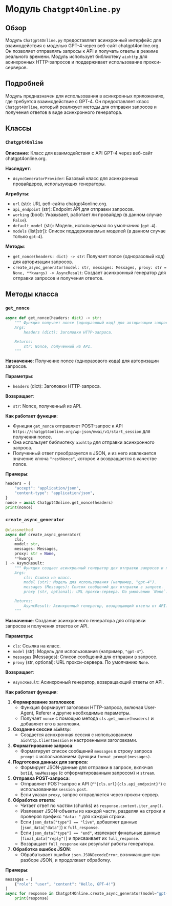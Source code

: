 # Модуль `Chatgpt4Online.py`

## Обзор

Модуль `Chatgpt4Online.py` предоставляет асинхронный интерфейс для взаимодействия с моделью GPT-4 через веб-сайт chatgpt4online.org. Он позволяет отправлять запросы к API и получать ответы в режиме реального времени. Модуль использует библиотеку `aiohttp` для асинхронных HTTP-запросов и поддерживает использование прокси-серверов.

## Подробней

Модуль предназначен для использования в асинхронных приложениях, где требуется взаимодействие с GPT-4. Он предоставляет класс `Chatgpt4Online`, который реализует методы для отправки запросов и получения ответов в виде асинхронного генератора.

## Классы

### `Chatgpt4Online`

**Описание**: Класс для взаимодействия с API GPT-4 через веб-сайт chatgpt4online.org.

**Наследует**:
- `AsyncGeneratorProvider`: Базовый класс для асинхронных провайдеров, использующих генераторы.

**Атрибуты**:
- `url` (str): URL веб-сайта chatgpt4online.org.
- `api_endpoint` (str): Endpoint API для отправки запросов.
- `working` (bool): Указывает, работает ли провайдер (в данном случае `False`).
- `default_model` (str): Модель, используемая по умолчанию (`gpt-4`).
- `models` (list[str]): Список поддерживаемых моделей (в данном случае только `gpt-4`).

**Методы**:
- `get_nonce(headers: dict) -> str`: Получает nonce (одноразовый код) для авторизации запросов.
- `create_async_generator(model: str, messages: Messages, proxy: str = None, **kwargs) -> AsyncResult`: Создает асинхронный генератор для отправки запросов и получения ответов.

## Методы класса

### `get_nonce`

```python
async def get_nonce(headers: dict) -> str:
    """ Функция получает nonce (одноразовый код) для авторизации запросов.
    Args:
        headers (dict): Заголовки HTTP-запроса.

    Returns:
        str: Nonce, полученный из API.
    """
```
**Назначение**: Получение nonce (одноразового кода) для авторизации запросов.

**Параметры**:
- `headers` (dict): Заголовки HTTP-запроса.

**Возвращает**:
- `str`: Nonce, полученный из API.

**Как работает функция**:
- Функция `get_nonce` отправляет POST-запрос к API `https://chatgpt4online.org/wp-json/mwai/v1/start_session` для получения nonce.
- Она использует библиотеку `aiohttp` для отправки асинхронного запроса.
- Полученный ответ преобразуется в JSON, и из него извлекается значение ключа `"restNonce"`, которое и возвращается в качестве nonce.

**Примеры**:

```python
headers = {
    "accept": "application/json",
    "content-type": "application/json",
}
nonce = await Chatgpt4Online.get_nonce(headers)
print(nonce)
```

### `create_async_generator`

```python
@classmethod
async def create_async_generator(
    cls,
    model: str,
    messages: Messages,
    proxy: str = None,
    **kwargs
) -> AsyncResult:
    """ Функция создает асинхронный генератор для отправки запросов и получения ответов.
    Args:
        cls: Ссылка на класс.
        model (str): Модель для использования (например, "gpt-4").
        messages (Messages): Список сообщений для отправки в запросе.
        proxy (str, optional): URL прокси-сервера. По умолчанию `None`.

    Returns:
        AsyncResult: Асинхронный генератор, возвращающий ответы от API.
    """
```
**Назначение**: Создание асинхронного генератора для отправки запросов и получения ответов от API.

**Параметры**:
- `cls`: Ссылка на класс.
- `model` (str): Модель для использования (например, `"gpt-4"`).
- `messages` (Messages): Список сообщений для отправки в запросе.
- `proxy` (str, optional): URL прокси-сервера. По умолчанию `None`.

**Возвращает**:
- `AsyncResult`: Асинхронный генератор, возвращающий ответы от API.

**Как работает функция**:
1. **Формирование заголовков**:
   - Функция формирует заголовки HTTP-запроса, включая User-Agent, Referer и другие необходимые параметры.
   - Получает `nonce` с помощью метода `cls.get_nonce(headers)` и добавляет его в заголовки.
2. **Создание сессии `aiohttp`**:
   - Создается асинхронная сессия с использованием `aiohttp.ClientSession` и настроенными заголовками.
3. **Форматирование запроса**:
   - Форматирует список сообщений `messages` в строку запроса `prompt` с использованием функции `format_prompt(messages)`.
4. **Подготовка данных для запроса**:
   - Формирует JSON-данные для отправки в запросе, включая `botId`, `newMessage` (с отформатированным запросом) и `stream`.
5. **Отправка POST-запроса**:
   - Отправляет POST-запрос к API (`f"{cls.url}{cls.api_endpoint}"`) с использованием `session.post`.
   - Если указан `proxy`, запрос отправляется через прокси-сервер.
6. **Обработка ответа**:
   - Читает ответ по частям (chunks) из `response.content.iter_any()`.
   - Извлекает JSON-объекты из каждой части, разделяя на строки и проверяя префикс `"data: "` для каждой строки.
   - Если `json_data["type"] == "live"`, добавляет данные (`json_data["data"]`) к `full_response`.
   - Если `json_data["type"] == "end"`, извлекает финальные данные (`final_data["reply"]`) и присваивает их `full_response`.
   - Возвращает `full_response` как результат работы генератора.
7. **Обработка ошибок JSON**:
   - Обрабатывает ошибки `json.JSONDecodeError`, возникающие при разборе JSON, и продолжает обработку.

**Примеры**:

```python
messages = [
    {"role": "user", "content": "Hello, GPT-4!"}
]
async for response in Chatgpt4Online.create_async_generator(model="gpt-4", messages=messages):
    print(response)